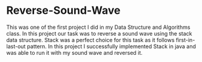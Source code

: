# Reverse-Sound-Wave


This was one of the first project I did in my Data Structure and Algorithms class. In this project our task was to reverse a sound wave using the stack data structure. Stack was a perfect choice for this task as it follows first-in-last-out pattern. In this project I successfully implemented Stack in java and was able to run it with my sound wave and reversed it.
